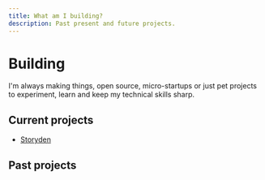 ```yaml
---
title: What am I building?
description: Past present and future projects.
---
```


# Building

I'm always making things, open source, micro-startups or just pet projects to experiment, learn and keep my technical skills sharp.

## Current projects

- [Storyden](building/storyden)

## Past projects
